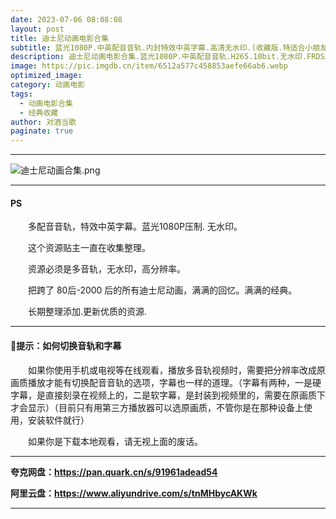 ```yaml
---
date: 2023-07-06 08:08:08
layout: post
title: 迪士尼动画电影合集
subtitle: 蓝光1080P.中英配音音轨.内封特效中英字幕.高清无水印.(收藏版.特适合小朋友观看)
description: 迪士尼动画电影合集.蓝光1080P.中英配音音轨.H265.10bit.无水印.FRDS压制.重整合收藏，把跨了 80后-20 后的所有迪士尼动画，满满的回忆、满满的经典、特别适合小朋友观看...  
image: https://pic.imgdb.cn/item/6512a577c458853aefe66ab6.webp
optimized_image: 
category: 动画电影
tags:
  - 动画电影合集
  - 经典收藏
author: 对酒当歌
paginate: true
---
```

---

![迪士尼动画合集.png](https://pic.imgdb.cn/item/6512a587c458853aefe66eb8.webp)

---
#### PS

　　多配音音轨，特效中英字幕。蓝光1080P压制. 无水印。  

　　这个资源贴主一直在收集整理。  

　　资源必须是多音轨，无水印，高分辨率。  

　　把跨了 80后-2000 后的所有迪士尼动画，满满的回忆。满满的经典。  

　　长期整理添加.更新优质的资源.

---

#### 🔔提示：如何切换音轨和字幕

　　如果你使用手机或电视等在线观看，播放多音轨视频时，需要把分辨率改成原画质播放才能有切换配音音轨的选项，字幕也一样的道理。（字幕有两种，一是硬字幕，是直接刻录在视频上的，二是软字幕，是封装到视频里的，需要在原画质下才会显示）（目前只有用第三方播放器可以选原画质，不管你是在那种设备上使用，安装软件就行）

　　如果你是下载本地观看，请无视上面的废话。

---

**夸克网盘：<https://pan.quark.cn/s/91961adead54>**

**阿里云盘：<https://www.aliyundrive.com/s/tnMHbycAKWk>**

---
